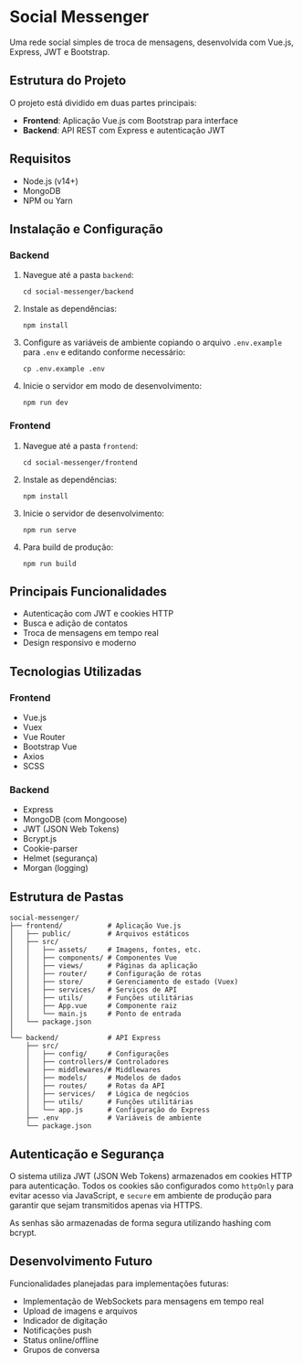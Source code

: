 # Social Messenger

Uma rede social simples de troca de mensagens, desenvolvida com Vue.js, Express, JWT e Bootstrap.

## Estrutura do Projeto

O projeto está dividido em duas partes principais:

- **Frontend**: Aplicação Vue.js com Bootstrap para interface
- **Backend**: API REST com Express e autenticação JWT

## Requisitos

- Node.js (v14+)
- MongoDB
- NPM ou Yarn

## Instalação e Configuração

### Backend

1. Navegue até a pasta `backend`:
   ```
   cd social-messenger/backend
   ```

2. Instale as dependências:
   ```
   npm install
   ```

3. Configure as variáveis de ambiente copiando o arquivo `.env.example` para `.env` e editando conforme necessário:
   ```
   cp .env.example .env
   ```

4. Inicie o servidor em modo de desenvolvimento:
   ```
   npm run dev
   ```

### Frontend

1. Navegue até a pasta `frontend`:
   ```
   cd social-messenger/frontend
   ```

2. Instale as dependências:
   ```
   npm install
   ```

3. Inicie o servidor de desenvolvimento:
   ```
   npm run serve
   ```

4. Para build de produção:
   ```
   npm run build
   ```

## Principais Funcionalidades

- Autenticação com JWT e cookies HTTP
- Busca e adição de contatos
- Troca de mensagens em tempo real
- Design responsivo e moderno

## Tecnologias Utilizadas

### Frontend
- Vue.js
- Vuex
- Vue Router
- Bootstrap Vue
- Axios
- SCSS

### Backend
- Express
- MongoDB (com Mongoose)
- JWT (JSON Web Tokens)
- Bcrypt.js
- Cookie-parser
- Helmet (segurança)
- Morgan (logging)

## Estrutura de Pastas

```
social-messenger/
├── frontend/           # Aplicação Vue.js
│   ├── public/         # Arquivos estáticos
│   ├── src/
│   │   ├── assets/     # Imagens, fontes, etc.
│   │   ├── components/ # Componentes Vue
│   │   ├── views/      # Páginas da aplicação
│   │   ├── router/     # Configuração de rotas
│   │   ├── store/      # Gerenciamento de estado (Vuex)
│   │   ├── services/   # Serviços de API
│   │   ├── utils/      # Funções utilitárias
│   │   ├── App.vue     # Componente raiz
│   │   └── main.js     # Ponto de entrada
│   └── package.json
│
└── backend/            # API Express
    ├── src/
    │   ├── config/     # Configurações
    │   ├── controllers/# Controladores
    │   ├── middlewares/# Middlewares
    │   ├── models/     # Modelos de dados
    │   ├── routes/     # Rotas da API
    │   ├── services/   # Lógica de negócios
    │   ├── utils/      # Funções utilitárias
    │   └── app.js      # Configuração do Express
    ├── .env            # Variáveis de ambiente
    └── package.json
```

## Autenticação e Segurança

O sistema utiliza JWT (JSON Web Tokens) armazenados em cookies HTTP para autenticação. Todos os cookies são configurados como `httpOnly` para evitar acesso via JavaScript, e `secure` em ambiente de produção para garantir que sejam transmitidos apenas via HTTPS.

As senhas são armazenadas de forma segura utilizando hashing com bcrypt.

## Desenvolvimento Futuro

Funcionalidades planejadas para implementações futuras:

- Implementação de WebSockets para mensagens em tempo real
- Upload de imagens e arquivos
- Indicador de digitação
- Notificações push
- Status online/offline
- Grupos de conversa